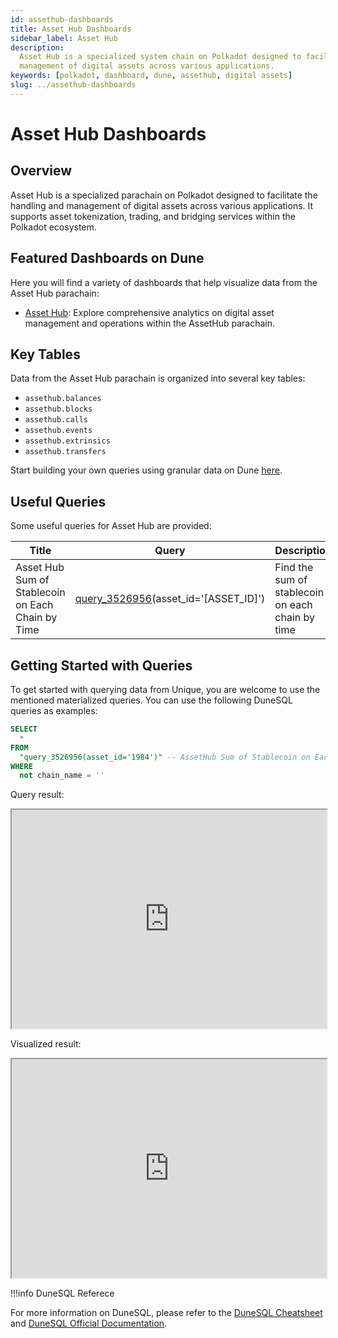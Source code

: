 ```yaml
---
id: assethub-dashboards
title: Asset Hub Dashboards
sidebar_label: Asset Hub
description:
  Asset Hub is a specialized system chain on Polkadot designed to facilitate the handling and
  management of digital assets across various applications.
keywords: [polkadot, dashboard, dune, assethub, digital assets]
slug: ../assethub-dashboards
---
```


# Asset Hub Dashboards

## Overview

Asset Hub is a specialized parachain on Polkadot designed to facilitate the handling and management
of digital assets across various applications. It supports asset tokenization, trading, and bridging
services within the Polkadot ecosystem.

## Featured Dashboards on Dune

Here you will find a variety of dashboards that help visualize data from the Asset Hub parachain:

- [Asset Hub](https://dune.com/substrate/assethub): Explore comprehensive analytics on digital asset
  management and operations within the AssetHub parachain.

## Key Tables

Data from the Asset Hub parachain is organized into several key tables:

- `assethub.balances`
- `assethub.blocks`
- `assethub.calls`
- `assethub.events`
- `assethub.extrinsics`
- `assethub.transfers`

Start building your own queries using granular data on Dune
[here](https://dune.com/queries?category=canonical&namespace=assethub).

## Useful Queries

Some useful queries for Asset Hub are provided:

| Title                                             | Query                                                                    | Description                                      |
| ------------------------------------------------- | ------------------------------------------------------------------------ | ------------------------------------------------ |
| Asset Hub Sum of Stablecoin on Each Chain by Time | [query_3526956](https://dune.com/queries/3526956)(asset_id='[ASSET_ID]') | Find the sum of stablecoin on each chain by time |

## Getting Started with Queries

To get started with querying data from Unique, you are welcome to use the mentioned materialized
queries. You can use the following DuneSQL queries as examples:

```sql title="Sum of USDC in Polkadot Parachains" showLineNumbers
SELECT
  *
FROM
  "query_3526956(asset_id='1984')" -- AssetHub Sum of Stablecoin on Each Chain by Time
WHERE
  not chain_name = ''
```

Query result:

<iframe src="https://dune.com/embeds/3527846/5933854" height="350" width="100%"></iframe>

Visualized result:

<iframe src="https://dune.com/embeds/3527846/6451568" height="350" width="100%"></iframe>

!!!info DuneSQL Referece

For more information on DuneSQL, please refer to the [DuneSQL Cheatsheet](../dunesql-cheatsheet.md)
and
[DuneSQL Official Documentation](https://docs.dune.com/query-engine/Functions-and-operators/index).


